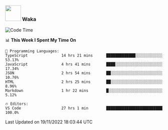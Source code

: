 ### <img src="https://media.giphy.com/media/VgCDAzcKvsR6OM0uWg/giphy.gif" width="50"> Waka

  <!--START_SECTION:waka-->
![Code Time](http://img.shields.io/badge/Code%20Time-1%2C096%20hrs%2027%20mins-blue)

📊 **This Week I Spent My Time On** 

```text
💬 Programming Languages: 
TypeScript               14 hrs 21 mins      █████████████░░░░░░░░░░░░   53.13% 
JavaScript               4 hrs 41 mins       ████░░░░░░░░░░░░░░░░░░░░░   17.34% 
JSON                     2 hrs 54 mins       ██░░░░░░░░░░░░░░░░░░░░░░░   10.76% 
HTML                     2 hrs 25 mins       ██░░░░░░░░░░░░░░░░░░░░░░░   8.96% 
Markdown                 1 hr 22 mins        █░░░░░░░░░░░░░░░░░░░░░░░░   5.12%

🔥 Editors: 
VS Code                  27 hrs 1 min        █████████████████████████   100.0%

```


 Last Updated on 19/11/2022 18:03:44 UTC
<!--END_SECTION:waka-->
